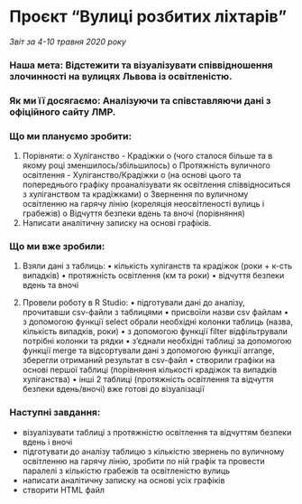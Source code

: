 # **Проєкт “Вулиці розбитих ліхтарів”**
*Звіт за 4-10 травня 2020 року* 

### Наша мета: Відстежити та візуалізувати співвідношення злочинності на вулицях Львова із освітленістю.

### Як ми її досягаємо: Аналізуючи та співставляючи дані з офіційного сайту ЛМР.

### Що ми плануємо зробити:  

1.	Порівняти:
o	Хуліганство - Крадіжки 
o	(чого сталося більше та в якому році зменшилось/збільшилось)
o	Протяжність вуличного освітлення - Хуліганство/Крадіжки
o	(на основі цього та попереднього графіку проаналізувати як освітлення співвідноситься з хуліганством та крадіжками)
o	Звернення по вуличному освітленню на гарячу лінію (кореляція неосвітленості вулиць і грабежів)
o	Відчуття безпеки вдень та вночі (порівняння)
2.	Написати аналітичну записку на основі графіків.

### Що ми вже зробили: 

1.	Взяли дані з таблиць:
•	кількість хуліганств та крадіжок (роки + к-сть випадків)
•	протяжність освітлення (км та роки)
•	відчуття безпеки вдень та вночі

2.	Провели роботу в R Studio:
•	підготували дані до аналізу, прочитавши csv-файли з таблицями
•	присвоїли назви csv файлам
•	з допомогою функції select обрали необхідні колонки таблиць (назва, кількість випадків, роки)
•	з допомогою функції filter відфільтрували потрібні колонки та рядки
•	з’єднали необхідні таблиці за допомогою функції merge та відсортували дані з допомогою функції arrange, зберегли отриманий результат в csv-файл
•	створили графіки на основі першої таблиці (порівняння кількості крадіжок та випадків хуліганства)
•	інші 2 таблиці (протяжність освітлення та відчуття безпеки вдень/вночі) вже готові до візуалізації

### Наступні завдання: 
-	візуалізувати таблиці з протяжністю освітлення та відчуттям безпеки вдень і вночі
-	підготувати до аналізу таблицю з кількістю звернень по вуличному освітленню на гарячу лінію, зробити по ній графік та провести паралелі з кількістю грабежів та освітленістю вулиць
-	написати аналітичну записку на основі усіх графіків
-	створити HTML файл
